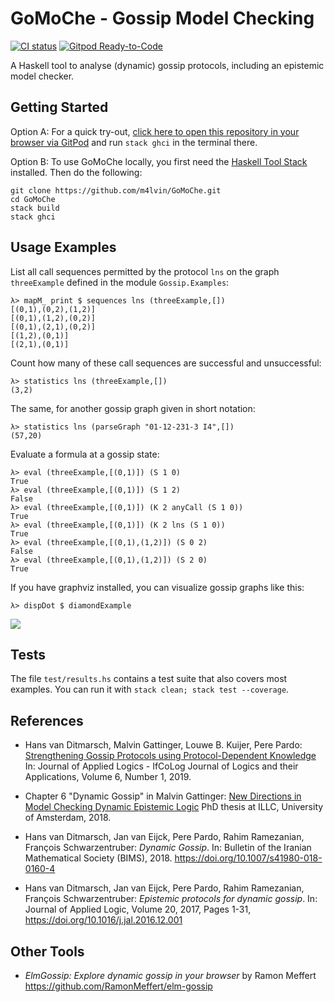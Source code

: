 # GoMoChe - Gossip Model Checking

[![CI status](https://github.com/m4lvin/GoMoChe/actions/workflows/ci.yml/badge.svg)](https://github.com/m4lvin/GoMoChe/actions/workflows/ci.yml)
[![Gitpod Ready-to-Code](https://img.shields.io/badge/Gitpod-ready--to--code-blue?logo=gitpod)](https://gitpod.io/#https://github.com/m4lvin/GoMoChe)

A Haskell tool to analyse (dynamic) gossip protocols, including an epistemic model checker.

## Getting Started

Option A: For a quick try-out, [click here to open this repository in your browser via GitPod](https://gitpod.io/#https://github.com/m4lvin/GoMoChe) and run `stack ghci` in the terminal there.

Option B: To use GoMoChe locally, you first need the [Haskell Tool Stack](https://haskellstack.org) installed.
Then do the following:

    git clone https://github.com/m4lvin/GoMoChe.git
    cd GoMoChe
    stack build
    stack ghci

## Usage Examples

List all call sequences permitted by the protocol `lns` on the graph `threeExample` defined in the module `Gossip.Examples`:

    λ> mapM_ print $ sequences lns (threeExample,[])
    [(0,1),(0,2),(1,2)]
    [(0,1),(1,2),(0,2)]
    [(0,1),(2,1),(0,2)]
    [(1,2),(0,1)]
    [(2,1),(0,1)]

Count how many of these call sequences are successful and unsuccessful:

    λ> statistics lns (threeExample,[])
    (3,2)

The same, for another gossip graph given in short notation:

    λ> statistics lns (parseGraph "01-12-231-3 I4",[])
    (57,20)

Evaluate a formula at a gossip state:

    λ> eval (threeExample,[(0,1)]) (S 1 0)
    True
    λ> eval (threeExample,[(0,1)]) (S 1 2)
    False
    λ> eval (threeExample,[(0,1)]) (K 2 anyCall (S 1 0))
    True
    λ> eval (threeExample,[(0,1)]) (K 2 lns (S 1 0))
    True
    λ> eval (threeExample,[(0,1),(1,2)]) (S 0 2)
    False
    λ> eval (threeExample,[(0,1),(1,2)]) (S 2 0)
    True

If you have graphviz installed, you can visualize gossip graphs like this:

    λ> dispDot $ diamondExample

![](diamondExample.svg)


## Tests

The file `test/results.hs` contains a test suite that also covers most examples.
You can run it with `stack clean; stack test --coverage`.

## References

- Hans van Ditmarsch, Malvin Gattinger, Louwe B. Kuijer, Pere Pardo:
  [Strengthening Gossip Protocols using Protocol-Dependent Knowledge](https://malv.in/2019/StrengtheningGossipProtocols.pdf)
  In: Journal of Applied Logics - IfCoLog Journal of Logics and their Applications, Volume 6, Number 1, 2019.

- Chapter 6 "Dynamic Gossip"
  in Malvin Gattinger: [New Directions in Model Checking Dynamic Epistemic Logic](https://malv.in/phdthesis)
  PhD thesis at ILLC, University of Amsterdam, 2018.

- Hans van Ditmarsch, Jan van Eijck, Pere Pardo, Rahim Ramezanian, François Schwarzentruber:
  *Dynamic Gossip*.
  In: Bulletin of the Iranian Mathematical Society (BIMS), 2018.
  https://doi.org/10.1007/s41980-018-0160-4

- Hans van Ditmarsch, Jan van Eijck, Pere Pardo, Rahim Ramezanian, François Schwarzentruber:
  *Epistemic protocols for dynamic gossip*.
  In: Journal of Applied Logic, Volume 20, 2017, Pages 1-31,
  https://doi.org/10.1016/j.jal.2016.12.001

## Other Tools

- *ElmGossip: Explore dynamic gossip in your browser* by Ramon Meffert
  <https://github.com/RamonMeffert/elm-gossip>
